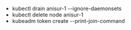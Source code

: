 - kubectl drain anisur-1 --ignore-daemonsets
- kubectl delete node anisur-1
- kubeadm token create --print-join-command